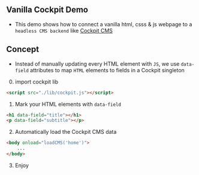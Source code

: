 ## Vanilla Cockpit Demo
- This demo shows how to connect a vanilla html, csss & js webpage to a `headless CMS backend` like [Cockpit CMS](https://getcockpit.com)

## Concept
- Instead of manually updating every HTML element with `JS`, we use `data-field` attributes to map `HTML` elements to fields in a Cockpit singleton

0. import cockpit lib
```html
<script src="./lib/cockpit.js"></script>
```

1. Mark your HTML elements with `data-field`
```html
<h1 data-field="title"></h1>
<p data-field="subtitle"></p>
```

2. Automatically load the Cockpit CMS data
```html
<body onload="loadCMS('home')">
    ...
</body>
```

3. Enjoy